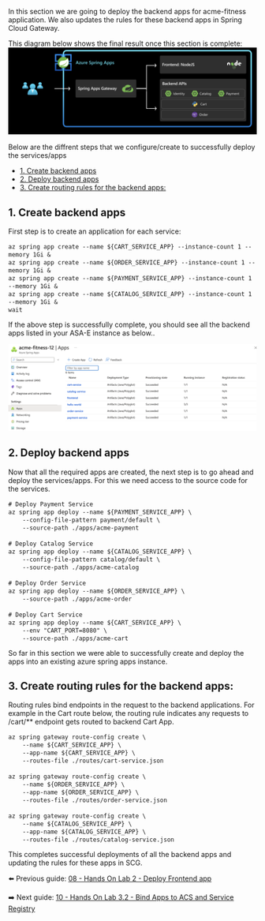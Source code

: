 In this section we are going to deploy the backend apps for acme-fitness application. We also updates the rules for these backend apps in Spring Cloud Gateway.

This diagram below shows the final result once this section is complete:
![diagram](images/scg-frontend-backend.png)

Below are the diffrent steps that we configure/create to successfully deploy the services/apps
- [1. Create backend apps](#1-create-backend-apps)
- [2. Deploy backend apps](#2-deploy-backend-apps)
- [3. Create  routing rules for the backend apps:](#3-create--routing-rules-for-the-backend-apps)



## 1. Create backend apps

First step is to create an application for each service:

```shell
az spring app create --name ${CART_SERVICE_APP} --instance-count 1 --memory 1Gi &
az spring app create --name ${ORDER_SERVICE_APP} --instance-count 1 --memory 1Gi &
az spring app create --name ${PAYMENT_SERVICE_APP} --instance-count 1 --memory 1Gi &
az spring app create --name ${CATALOG_SERVICE_APP} --instance-count 1 --memory 1Gi &
wait
```
If the above step is successfully complete, you should see all the backend apps listed in your ASA-E instance as below..

![all-apps](./images/all-apps.png)

## 2. Deploy backend apps

Now that all the required apps are created, the next step is to go ahead and deploy the services/apps. For this we need access to the source code for the services. 

```shell
# Deploy Payment Service
az spring app deploy --name ${PAYMENT_SERVICE_APP} \
    --config-file-pattern payment/default \
    --source-path ./apps/acme-payment 

# Deploy Catalog Service
az spring app deploy --name ${CATALOG_SERVICE_APP} \
    --config-file-pattern catalog/default \
    --source-path ./apps/acme-catalog 

# Deploy Order Service
az spring app deploy --name ${ORDER_SERVICE_APP} \
    --source-path ./apps/acme-order 

# Deploy Cart Service 
az spring app deploy --name ${CART_SERVICE_APP} \
    --env "CART_PORT=8080" \
    --source-path ./apps/acme-cart 
```

So far in this section we were able to successfully create and deploy the apps into an existing azure spring apps instance. 

## 3. Create  routing rules for the backend apps:

Routing rules bind endpoints in the request to the backend applications. For example in the Cart route below, the routing rule indicates any requests to /cart/** endpoint gets routed to backend Cart App.

```shell
az spring gateway route-config create \
    --name ${CART_SERVICE_APP} \
    --app-name ${CART_SERVICE_APP} \
    --routes-file ./routes/cart-service.json
    
az spring gateway route-config create \
    --name ${ORDER_SERVICE_APP} \
    --app-name ${ORDER_SERVICE_APP} \
    --routes-file ./routes/order-service.json

az spring gateway route-config create \
    --name ${CATALOG_SERVICE_APP} \
    --app-name ${CATALOG_SERVICE_APP} \
    --routes-file ./routes/catalog-service.json

```

This completes successful deployments of all the backend apps and updating the rules for these apps in SCG.

⬅️ Previous guide: [08 - Hands On Lab 2 - Deploy Frontend app](../08-hol-2-deploy-frontend-app/README.md)

➡️ Next guide: [10 - Hands On Lab 3.2 - Bind Apps to ACS and Service Registry](../10-hol-3.2-bind-apps-to-acs-service-reg/README.md)